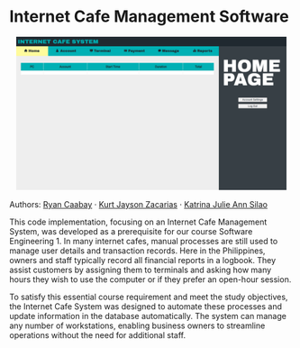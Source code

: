 # Internet Cafe Management Software

<p align="center">
  <img src="static/images/sample.png" width="480">
</p>

Authors: [Ryan Caabay](https://www.linkedin.com/in/ryancaabay/) · [Kurt Jayson Zacarias](https://www.linkedin.com/in/kurt-jayson-zacarias-982150b1/) · [Katrina Julie Ann Silao](https://www.linkedin.com/in/katrina-julie-ann-silao-5396682a2/) 

This code implementation, focusing on an Internet Cafe Management System, was developed as a prerequisite for our course Software Engineering 1. In many internet cafes, manual processes are still used to manage user details and transaction records. Here in the Philippines, owners and staff typically record all financial reports in a logbook. They assist customers by assigning them to terminals and asking how many hours they wish to use the computer or if they prefer an open-hour session.

To satisfy this essential course requirement and meet the study objectives, the Internet Cafe System was designed to automate these processes and update information in the database automatically. The system can manage any number of workstations, enabling business owners to streamline operations without the need for additional staff.

